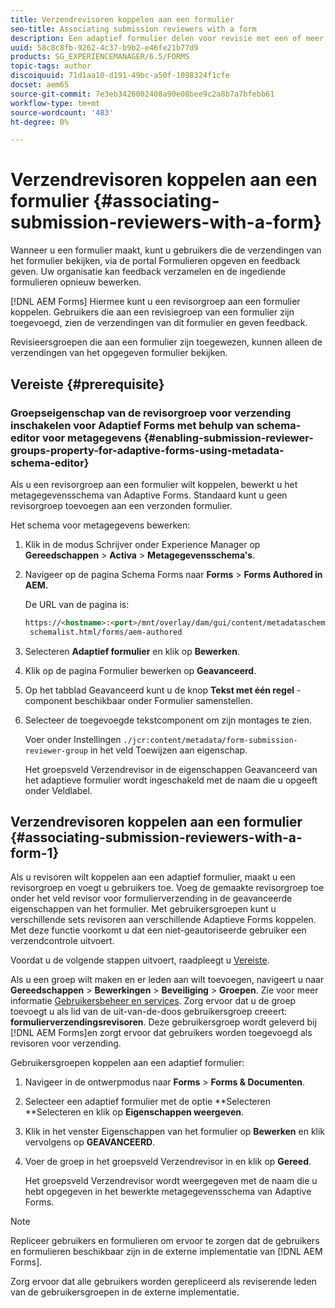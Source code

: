 ```yaml
---
title: Verzendrevisoren koppelen aan een formulier
seo-title: Associating submission reviewers with a form
description: Een adaptief formulier delen voor revisie met een of meer revisoren.
uuid: 58c8c8fb-9262-4c37-b9b2-e46fe21b77d9
products: SG_EXPERIENCEMANAGER/6.5/FORMS
topic-tags: author
discoiquuid: 71d1aa10-d191-49bc-a50f-1098324f1cfe
docset: aem65
source-git-commit: 7e3eb3426002408a90e08bee9c2a8b7a7bfebb61
workflow-type: tm+mt
source-wordcount: '483'
ht-degree: 0%

---
```



# Verzendrevisoren koppelen aan een formulier {#associating-submission-reviewers-with-a-form}

Wanneer u een formulier maakt, kunt u gebruikers die de verzendingen van het formulier bekijken, via de portal Formulieren opgeven en feedback geven. Uw organisatie kan feedback verzamelen en de ingediende formulieren opnieuw bewerken.

[!DNL AEM Forms] Hiermee kunt u een revisorgroep aan een formulier koppelen. Gebruikers die aan een revisiegroep van een formulier zijn toegevoegd, zien de verzendingen van dit formulier en geven feedback.

Revisieersgroepen die aan een formulier zijn toegewezen, kunnen alleen de verzendingen van het opgegeven formulier bekijken.

## Vereiste {#prerequisite}

### Groepseigenschap van de revisorgroep voor verzending inschakelen voor Adaptief Forms met behulp van schema-editor voor metagegevens {#enabling-submission-reviewer-groups-property-for-adaptive-forms-using-metadata-schema-editor}

Als u een revisorgroep aan een formulier wilt koppelen, bewerkt u het metagegevensschema van Adaptive Forms. Standaard kunt u geen revisorgroep toevoegen aan een verzonden formulier.

Het schema voor metagegevens bewerken:

1. Klik in de modus Schrijver onder Experience Manager op **Gereedschappen** > **Activa** > **Metagegevensschema&#39;s**.
1. Navigeer op de pagina Schema Forms naar **Forms** > **Forms Authored in AEM.**

   De URL van de pagina is:

   ```html
   https://<hostname>:<port>/mnt/overlay/dam/gui/content/metadataschemaeditor/
    schemalist.html/forms/aem-authored
   ```

1. Selecteren **Adaptief formulier** en klik op **Bewerken**.
1. Klik op de pagina Formulier bewerken op **Geavanceerd**.
1. Op het tabblad Geavanceerd kunt u de knop **Tekst met één regel** -component beschikbaar onder Formulier samenstellen.
1. Selecteer de toegevoegde tekstcomponent om zijn montages te zien.

   Voer onder Instellingen `./jcr:content/metadata/form-submission-reviewer-group` in het veld Toewijzen aan eigenschap.

   Het groepsveld Verzendrevisor in de eigenschappen Geavanceerd van het adaptieve formulier wordt ingeschakeld met de naam die u opgeeft onder Veldlabel.

## Verzendrevisoren koppelen aan een formulier {#associating-submission-reviewers-with-a-form-1}

Als u revisoren wilt koppelen aan een adaptief formulier, maakt u een revisorgroep en voegt u gebruikers toe. Voeg de gemaakte revisorgroep toe onder het veld revisor voor formulierverzending in de geavanceerde eigenschappen van het formulier.
Met gebruikersgroepen kunt u verschillende sets revisoren aan verschillende Adaptieve Forms koppelen. Met deze functie voorkomt u dat een niet-geautoriseerde gebruiker een verzendcontrole uitvoert.

Voordat u de volgende stappen uitvoert, raadpleegt u [Vereiste](adding-reviewers-form.md#prerequisite).

Als u een groep wilt maken en er leden aan wilt toevoegen, navigeert u naar **Gereedschappen** > **Bewerkingen** > **Beveiliging** > **Groepen**.
Zie voor meer informatie [Gebruikersbeheer en services](https://experienceleague.adobe.com/docs/experience-manager-65/administering/security/security.html).
Zorg ervoor dat u de groep toevoegt u als lid van de uit-van-de-doos gebruikersgroep creeert: **formulierverzendingsrevisoren**. Deze gebruikersgroep wordt geleverd bij [!DNL AEM Forms]en zorgt ervoor dat gebruikers worden toegevoegd als revisoren voor verzending.

Gebruikersgroepen koppelen aan een adaptief formulier:

1. Navigeer in de ontwerpmodus naar **Forms** > **Forms &amp; Documenten**.
1. Selecteer een adaptief formulier met de optie **Selecteren **Selecteren en klik op **Eigenschappen weergeven**.
1. Klik in het venster Eigenschappen van het formulier op **Bewerken** en klik vervolgens op **GEAVANCEERD**.
1. Voer de groep in het groepsveld Verzendrevisor in en klik op **Gereed**.

   Het groepsveld Verzendrevisor wordt weergegeven met de naam die u hebt opgegeven in het bewerkte metagegevensschema van Adaptive Forms.

>[!NOTE]
>
>Repliceer gebruikers en formulieren om ervoor te zorgen dat de gebruikers en formulieren beschikbaar zijn in de externe implementatie van [!DNL AEM Forms].
>
>Zorg ervoor dat alle gebruikers worden gerepliceerd als reviserende leden van de gebruikersgroepen in de externe implementatie.

